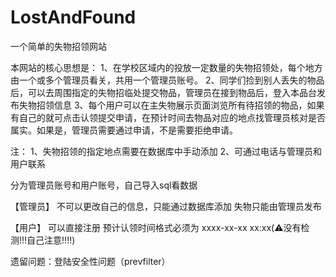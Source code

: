 # LostAndFound
一个简单的失物招领网站

本网站的核心思想是：
1、在学校区域内的投放一定数量的失物招领处，每个地方由一个或多个管理员看关，共用一个管理员账号。
2、同学们捡到别人丢失的物品后，可以去周围指定的失物招临处提交物品，管理员在接到物品后，登入本品台发布失物招领信息
3、每个用户可以在主失物展示页面浏览所有待招领的物品，如果有自己的就可点击认领提交申请，在预计时间去物品对应的地点找管理员核对是否属实。如果是，管理员需要通过申请，不是需要拒绝申请。


注：
1、失物招领的指定地点需要在数据库中手动添加
2、可通过电话与管理员和用户联系



分为管理员账号和用户账号，自己导入sql看数据

【管理员】
不可以更改自己的信息，只能通过数据库添加
失物只能由管理员发布


【用户】
可以直接注册
预计认领时间格式必须为 xxxx-xx-xx xx:xx(⚠️没有检测!!!自己注意!!!!)



遗留问题：登陆安全性问题（prevfilter）

